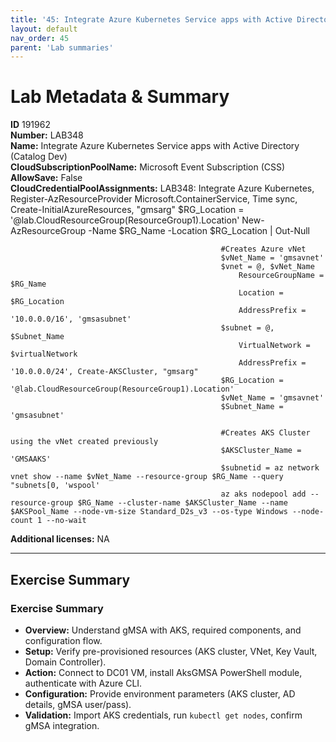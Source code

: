 ```yaml
---
title: '45: Integrate Azure Kubernetes Service apps with Active Directory (Catalog Dev)'
layout: default
nav_order: 45
parent: 'Lab summaries'
--- 
```


# Lab Metadata & Summary

**ID** 191962  
**Number:** LAB348  
**Name:** Integrate Azure Kubernetes Service apps with Active Directory (Catalog Dev)  
**CloudSubscriptionPoolName:** Microsoft Event Subscription (CSS)  
**AllowSave:** False  
**CloudCredentialPoolAssignments:** LAB348: Integrate Azure Kubernetes, Register-AzResourceProvider Microsoft.ContainerService, Time sync, Create-InitialAzureResources, "gmsarg"
                                                   $RG_Location = '@lab.CloudResourceGroup(ResourceGroup1).Location'
                                                   New-AzResourceGroup -Name $RG_Name -Location $RG_Location | Out-Null
                                                   
                                                   #Creates Azure vNet
                                                   $vNet_Name = 'gmsavnet'
                                                   $vnet = @, $vNet_Name
                                                       ResourceGroupName = $RG_Name
                                                       Location = $RG_Location
                                                       AddressPrefix = '10.0.0.0/16', 'gmsasubnet'
                                                   $subnet = @, $Subnet_Name
                                                       VirtualNetwork = $virtualNetwork
                                                       AddressPrefix = '10.0.0.0/24', Create-AKSCluster, "gmsarg"
                                                   $RG_Location = '@lab.CloudResourceGroup(ResourceGroup1).Location'
                                                   $vNet_Name = 'gmsavnet'
                                                   $Subnet_Name = 'gmsasubnet'
                                                   
                                                   #Creates AKS Cluster using the vNet created previously
                                                   $AKSCluster_Name = 'GMSAAKS'
                                                   $subnetid = az network vnet show --name $vNet_Name --resource-group $RG_Name --query "subnets[0, 'wspool'
                                                   az aks nodepool add --resource-group $RG_Name --cluster-name $AKSCluster_Name --name $AKSPool_Name --node-vm-size Standard_D2s_v3 --os-type Windows --node-count 1 --no-wait  
**Additional licenses:** NA  

---

## Exercise Summary
### Exercise Summary
- **Overview:** Understand gMSA with AKS, required components, and configuration flow.
- **Setup:** Verify pre-provisioned resources (AKS cluster, VNet, Key Vault, Domain Controller).
- **Action:** Connect to DC01 VM, install AksGMSA PowerShell module, authenticate with Azure CLI.
- **Configuration:** Provide environment parameters (AKS cluster, AD details, gMSA user/pass).
- **Validation:** Import AKS credentials, run `kubectl get nodes`, confirm gMSA integration.

